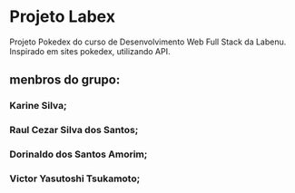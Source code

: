 
# Projeto Labex

Projeto Pokedex do curso de Desenvolvimento Web Full Stack da Labenu. 
Inspirado em sites pokedex, utilizando API.

## menbros do grupo:

### Karine Silva;
### Raul Cezar Silva dos Santos;
### Dorinaldo dos Santos Amorim; 
### Victor Yasutoshi Tsukamoto;
